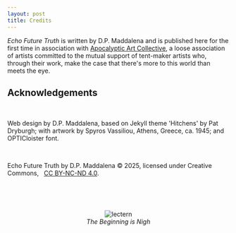 ```yaml
---
layout: post
title: Credits
---
```


*Echo Future Truth* is written by D.P. Maddalena and is published here for the first time in association with [Apocalyptic Art Collective](apocalypticartcollective.com), a loose association of artists committed to the mutual support of tent-maker artists who, through their work, make the case that there's more to this world than meets the eye. 

## Acknowledgements

<!--
- Bruce Charonnat (editing, design, promotion, vision, and chief provocateur)
- Nik Bartunek (engineering, marketing, commiseration without capitulation)
- Julie Maddalena (voice coaching and studio support)
- Eric Mathis (early and eternal reader, epical support)
- Marilyn Mcentyre (editing & encouragement)
- Zoe Maddalena (vibe & inspiration)
- Michael Toy (soul brother, believer, original critic of choice)
- Linda Toy (soul sister, networker, encourager)
- Kevin Marks (Original Field Trip Buddy) 
- Marge Boots (graphics)
- Russ Sampson (Saint Sampson, organizer of the *Tonopolo Trapped*)
- Everyone trapped at Tonopolo (great vibes, great listeners, great feedback)
- Heather Fosth (third-stage rocket ignition)
- Carla Mathis (prayer and wisdom, theater edition)
- Mike McKenna (prayer and wisdom, tech edition, dependable encouragement)
- Craig Lauchner (prayer and wisdom, prayer and wisdom edition)
- Timothy Maddalena (Most Reassuring Fan, culture wisdom)
- A special thanks to the beautiful, patient, supportive wife of the artist, Anghelika ('that's kind of *your* thing') Maddalena.
- Finally: God -- maker, rescuer, comforter; word that orders the mess (for ordering my mess)
-->

&nbsp;

Web design by D.P. Maddalena, based on Jekyll theme 'Hitchens' by Pat Dryburgh; with artwork by Spyros Vassiliou, Athens, Greece, ca. 1945; and OPTICloister font.

&nbsp;


Echo Future Truth by D.P. Maddalena  © 2025, licensed under Creative Commons, &nbsp; [CC BY-NC-ND 4.0](https://creativecommons.org/licenses/by-nc-nd/4.0/).

&nbsp;

&nbsp;

<div style="text-align:center">
<img src="{{ '/assets/images/aacwordmark.png' | relative_url }}" alt='lectern' /><br />
<em>The Beginning is Nigh</em>
</div>